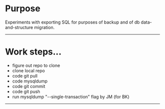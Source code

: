 # Purpose

Experiments with exporting SQL for purposes of backup and of db data-and-structure migration.

---

# Work steps...

- figure out repo to clone
- clone local repo
- code git pull
- code mysqldump
- code git commit
- code git push
- run mysqldump "--single-transaction" flag by JM (for BK)

---